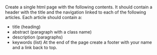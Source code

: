 Create a single html page with the following contents. 
It should contain a header with the title and the navigation linked to each of the following articles. Each article  should contain a:
- title (heading)
- abstract (paragraph with a class name)
- description (paragraphs)
- keywords (list)
At the end of the page create a footer with your name and a link back to top. 

